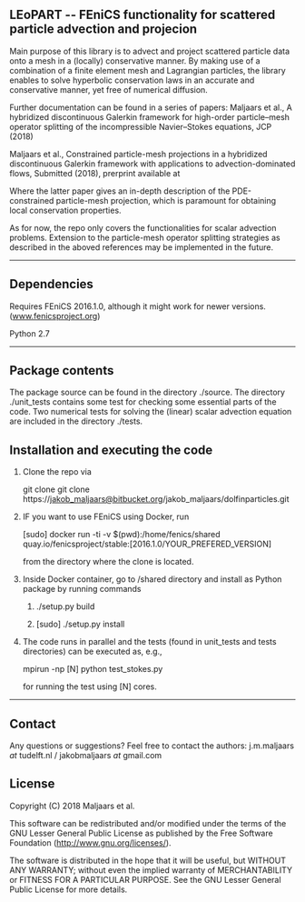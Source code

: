 ## LEoPART -- FEniCS functionality for scattered particle advection and projecion

Main purpose of this library is to advect and project scattered particle data onto a mesh in 
a (locally) conservative manner. By making use of a combination of a finite element mesh and 
Lagrangian particles, the library enables to solve hyperbolic conservation laws in an accurate 
and conservative manner, yet free of numerical diffusion. 

Further documentation can be found in a series of papers:
Maljaars et al., A hybridized discontinuous Galerkin framework for high-order particle–mesh 
operator splitting of the incompressible Navier–Stokes equations, JCP (2018)

Maljaars et al., Constrained particle-mesh projections in a hybridized discontinuous Galerkin 
framework with applications to advection-dominated flows, Submitted (2018), prerprint available at

Where the latter paper gives an in-depth description of the PDE-constrained particle-mesh 
projection, which is paramount for obtaining local conservation properties.

As for now, the repo only covers the functionalities for scalar advection problems. Extension 
to the particle-mesh operator splitting strategies as described in the aboved references 
may be implemented in the future.

---

## Dependencies
Requires FEniCS 2016.1.0, although it might work for newer versions.
(www.fenicsproject.org)

Python 2.7

---

## Package contents
The package source can be found in the directory ./source.
The directory ./unit_tests contains some test for checking some essential parts of the code.
Two numerical tests for solving the (linear) scalar advection equation are included in the 
directory ./tests.

## Installation and executing the code
1. Clone the repo via
    
    git clone git clone https://jakob_maljaars@bitbucket.org/jakob_maljaars/dolfinparticles.git

2. IF you want to use FEniCS using Docker, run 
   
    [sudo] docker run -ti -v $(pwd):/home/fenics/shared quay.io/fenicsproject/stable:[2016.1.0/YOUR_PREFERED_VERSION]
    
    from the directory where the clone is located. 

3. Inside Docker container, go to /shared directory and install as Python package by running commands
    1. ./setup.py build 
    
    2. [sudo] ./setup.py install
    
4. The code runs in parallel and the tests (found in unit_tests and tests directories) can be executed as, e.g.,
    
    mpirun -np [N] python test_stokes.py

    for running the test using [N] cores.

---

## Contact
Any questions or suggestions? Feel free to contact the authors:
j.m.maljaars _at_ tudelft.nl / jakobmaljaars _at_ gmail.com

## License
Copyright (C) 2018 Maljaars et al.

This software can be redistributed and/or modified under the terms of the GNU Lesser General Public License as published by the Free Software Foundation (<http://www.gnu.org/licenses/>).

The software is distributed in the hope that it will be useful, but WITHOUT ANY WARRANTY; without even the implied warranty of MERCHANTABILITY or FITNESS FOR A PARTICULAR PURPOSE. See the GNU Lesser General Public License for more details.